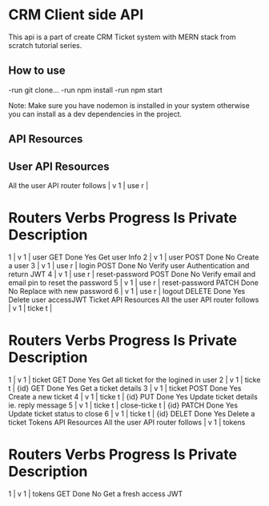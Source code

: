 # CRM Client side API
This api is a part of create CRM Ticket system with MERN stack from scratch tutorial series. 

## How to use
-run git clone...
-run npm install
-run npm start

Note: Make sure you have nodemon is installed in your system otherwise you can install as a dev dependencies in the project.

## API Resources

## User API Resources
All the user API router follows   | v 1 | use r | 

#	Routers	Verbs	Progress	Is Private	Description
1 	 | v 1 | user	GET	Done	Yes	Get user Info
2 	 | v 1 | user	POST	Done	No	Create a user
3 	 | v 1 | use r | login	POST	Done	No	Verify user Authentication and return JWT
4 	 | v 1 | use r | reset-password	POST	Done	No	Verify email and email pin to reset the password
5 	 | v 1 | use r | reset-password	PATCH	Done	No	Replace with new password
6 	 | v 1 | use r | logout	DELETE	Done	Yes	Delete user accessJWT
Ticket API Resources
All the user API router follows   | v 1 | ticke t | 

#	Routers	Verbs	Progress	Is Private	Description
1 	 | v 1 | ticket	GET	Done	Yes	Get all ticket for the logined in user
2 	 | v 1 | ticke t | {id}	GET	Done	Yes	Get a ticket details
3 	 | v 1 | ticket	POST	Done	Yes	Create a new ticket
4 	 | v 1 | ticke t | {id}	PUT	Done	Yes	Update ticket details ie. reply message
5 	 | v 1 | ticke t | close-ticke t | {id}	PATCH	Done	Yes	Update ticket status to close
6 	 | v 1 | ticke t | {id}	DELET	Done	Yes	Delete a ticket
Tokens API Resources
All the user API router follows   | v 1 | tokens

#	Routers	Verbs	Progress	Is Private	Description
1 	 | v 1 | tokens	GET	Done	No	Get a fresh access JWT